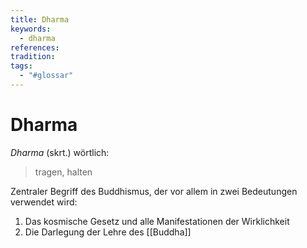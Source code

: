 ```yaml
---
title: Dharma
keywords:
  - dharma
references: 
tradition: 
tags:
  - "#glossar"
---
```

# Dharma

_Dharma_ (skrt.) wörtlich:
> tragen, halten

Zentraler Begriff des Buddhismus, der vor allem in zwei Bedeutungen verwendet wird: 
1. Das kosmische Gesetz und alle Manifestationen der Wirklichkeit
2. Die Darlegung der Lehre des [[Buddha]]
